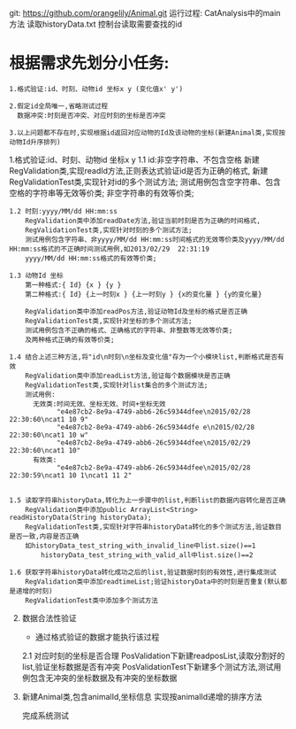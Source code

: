 
git:   https://github.com/orangelily/Animal.git
运行过程:
     CatAnalysis中的main方法
     读取historyData.txt
     控制台读取需要查找的id


# 根据需求先划分小任务:
    1.格式验证:id、时刻、动物id 坐标x y (变化值x' y')

    2.假定id全局唯一,省略测试过程
      数据冲突:时刻是否冲突、对应时刻的坐标是否冲突

    3.以上问题都不存在时,实现根据id返回对应动物的Id及该动物的坐标(新建Animal类,实现按动物Id升序排列)


1.格式验证:id、时刻、动物id 坐标x y
    1.1 id:非空字符串、不包含空格
        新建RegValidation类,实现readId方法,正则表达式验证id是否为正确的格式,
        新建RegValidationTest类,实现针对id的多个测试方法;
        测试用例包含空字符串、包含空格的字符串等无效等价类;
        非空字符串的有效等价类;

    1.2 时刻:yyyy/MM/dd HH:mm:ss
        RegValidation类中添加readDate方法,验证当前时刻是否为正确的时间格式,
        RegValidationTest类,实现针对时刻的多个测试方法;
        测试用例包含字符串、非yyyy/MM/dd HH:mm:ss时间格式的无效等价类及yyyy/MM/dd HH:mm:ss格式的不正确时间测试用例,如2013/02/29  22:31:19
        yyyy/MM/dd HH:mm:ss格式的有效等价类;

    1.3 动物Id 坐标
        第一种格式:{ Id} {x } {y }
        第二种格式:{ Id} {上一时刻x } {上一时刻y } {x的变化量 } {y的变化量}

        RegValidation类中添加readPos方法,验证动物Id及坐标的格式是否正确
        RegValidationTest类,实现针对坐标的多个测试方法;
        测试用例包含不正确的格式、正确格式的字符串、非整数等无效等价类;
        及两种格式正确的有效等价类;

    1.4 结合上述三种方法,将"id\n时刻\n坐标及变化值"存为一个小模块list,判断格式是否有效
        RegValidation类中添加readList方法,验证每个数据模块是否正确
        RegValidationTest类,实现针对list集合的多个测试方法;
        测试用例:
          无效类:时间无效、坐标无效、时间+坐标无效
                "e4e87cb2-8e9a-4749-abb6-26c59344dfee\n2015/02/28 22:30:60\ncat1 10 9"
                "e4e87cb2-8e9a-4749-abb6-26c59344dfe e\n2015/02/28 22:30:60\ncat1 10 w"
                "e4e87cb2-8e9a-4749-abb6-26c59344dfee\n2015/02/29 22:30:60\ncat1 10"
          有效类:
                "e4e87cb2-8e9a-4749-abb6-26c59344dfee\n2015/02/28 22:30:59\ncat1 10 1\ncat1 11 2"


    1.5 读取字符串historyData,转化为上一步骤中的list,判断list的数据内容转化是否正确
        RegValidation类中添加public ArrayList<String> readHistoryData(String historyData);
        RegValidationTest类,实现针对字符串historyData转化的多个测试方法,验证数目是否一致,内容是否正确
        如historyData_test_string_with_invalid_line中list.size()==1
            historyData_test_string_with_valid_all中list.size()==2

    1.6 获取字符串historyData转化成功之后的list,验证数据时刻的有效性,进行集成测试
        RegValidation类中添加readtimeList;验证historyData中的时刻是否重复(默认都是递增的时刻)
        RegValidationTest类中添加多个测试方法



2. 数据合法性验证
    * 通过格式验证的数据才能执行该过程

    2.1 对应时刻的坐标是否合理
    PosValidation下新建readposList,读取分割好的list,验证坐标数据是否有冲突
    PosValidationTest下新建多个测试方法,测试用例包含无冲突的坐标数据及有冲突的坐标数据

3. 新建Animal类,包含animalId,坐标信息
    实现按animalId递增的排序方法

    完成系统测试


